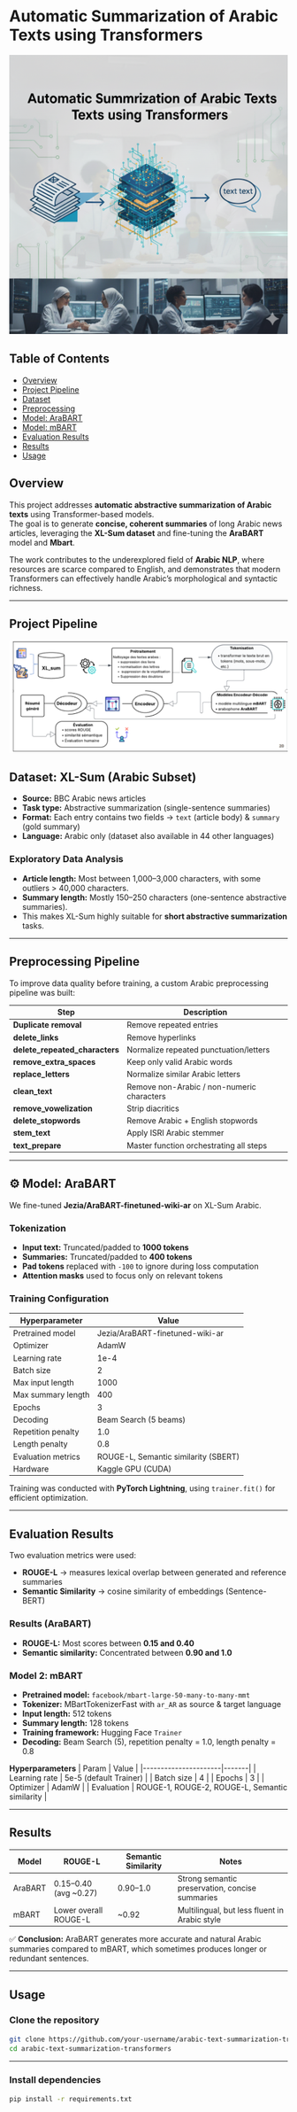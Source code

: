 

#  Automatic Summarization of Arabic Texts using Transformers


![Project Architecture](images/text_summ.png)

##  Table of Contents
- [Overview](#-overview)
- [Project Pipeline](#project-pipeline)
- [Dataset](#-dataset-xl-sum-arabic-subset)
- [Preprocessing](#-preprocessing-pipeline)
- [Model: AraBART](#️-model-arabart)
- [Model: mBART](#-model-2-mbart)
- [Evaluation Results](#-evaluation-results)
- [Results](#-results)
- [Usage](#-usage)


##  Overview
This project addresses **automatic abstractive summarization of Arabic texts** using Transformer-based models.  
The goal is to generate **concise, coherent summaries** of long Arabic news articles, leveraging the **XL-Sum dataset** and fine-tuning the **AraBART** model and **Mbart**.  

The work contributes to the underexplored field of **Arabic NLP**, where resources are scarce compared to English, and demonstrates that modern Transformers can effectively handle Arabic’s morphological and syntactic richness.

---
## Project Pipeline
 ![Project Pipeline](images/pipeline.PNG)



##  Dataset: XL-Sum (Arabic Subset)
- **Source:** BBC Arabic news articles  
- **Task type:** Abstractive summarization (single-sentence summaries)  
- **Format:** Each entry contains two fields → `text` (article body) & `summary` (gold summary)  
- **Language:** Arabic only (dataset also available in 44 other languages)  

###  Exploratory Data Analysis
- **Article length:** Most between 1,000–3,000 characters, with some outliers > 40,000 characters.  
- **Summary length:** Mostly 150–250 characters (one-sentence abstractive summaries).  
- This makes XL-Sum highly suitable for **short abstractive summarization** tasks.  

---

##  Preprocessing Pipeline
To improve data quality before training, a custom Arabic preprocessing pipeline was built:

| Step | Description |
|------|-------------|
| **Duplicate removal** | Remove repeated entries |
| **delete_links** | Remove hyperlinks |
| **delete_repeated_characters** | Normalize repeated punctuation/letters |
| **remove_extra_spaces** | Keep only valid Arabic words |
| **replace_letters** | Normalize similar Arabic letters |
| **clean_text** | Remove non-Arabic / non-numeric characters |
| **remove_vowelization** | Strip diacritics |
| **delete_stopwords** | Remove Arabic + English stopwords |
| **stem_text** | Apply ISRI Arabic stemmer |
| **text_prepare** | Master function orchestrating all steps |

---
## ⚙️ Model: AraBART
We fine-tuned **Jezia/AraBART-finetuned-wiki-ar** on XL-Sum Arabic.

### Tokenization
- **Input text:** Truncated/padded to **1000 tokens**  
- **Summaries:** Truncated/padded to **400 tokens**  
- **Pad tokens** replaced with `-100` to ignore during loss computation  
- **Attention masks** used to focus only on relevant tokens  

### Training Configuration
| Hyperparameter        | Value |
|------------------------|-------|
| Pretrained model       | Jezia/AraBART-finetuned-wiki-ar |
| Optimizer             | AdamW |
| Learning rate         | 1e-4 |
| Batch size            | 2 |
| Max input length      | 1000 |
| Max summary length    | 400 |
| Epochs                | 3 |
| Decoding              | Beam Search (5 beams) |
| Repetition penalty    | 1.0 |
| Length penalty        | 0.8 |
| Evaluation metrics    | ROUGE-L, Semantic similarity (SBERT) |
| Hardware              | Kaggle GPU (CUDA) |

Training was conducted with **PyTorch Lightning**, using `trainer.fit()` for efficient optimization.

---

##  Evaluation Results
Two evaluation metrics were used:

- **ROUGE-L** → measures lexical overlap between generated and reference summaries  
- **Semantic Similarity** → cosine similarity of embeddings (Sentence-BERT)  

### Results (AraBART)
- **ROUGE-L:** Most scores between **0.15 and 0.40**  
- **Semantic similarity:** Concentrated between **0.90 and 1.0**



  

###  Model 2: mBART
- **Pretrained model:** `facebook/mbart-large-50-many-to-many-mmt`  
- **Tokenizer:** MBartTokenizerFast with `ar_AR` as source & target language  
- **Input length:** 512 tokens  
- **Summary length:** 128 tokens  
- **Training framework:** Hugging Face `Trainer`  
- **Decoding:** Beam Search (5), repetition penalty = 1.0, length penalty = 0.8  

**Hyperparameters**
| Param                | Value |
|----------------------|-------|
| Learning rate        | 5e-5 (default Trainer) |
| Batch size           | 4 |
| Epochs               | 3 |
| Optimizer            | AdamW |
| Evaluation           | ROUGE-1, ROUGE-2, ROUGE-L, Semantic similarity |

---

##  Results

| Model   | ROUGE-L | Semantic Similarity | Notes |
|---------|---------|----------------------|-------|
| AraBART | 0.15–0.40 (avg ~0.27) | 0.90–1.0 | Strong semantic preservation, concise summaries |
| mBART   | Lower overall ROUGE-L | ~0.92    | Multilingual, but less fluent in Arabic style |

✅ **Conclusion:** AraBART generates more accurate and natural Arabic summaries compared to mBART, which sometimes produces longer or redundant sentences.  

---


##  Usage

### Clone the repository
```bash
git clone https://github.com/your-username/arabic-text-summarization-transformers.git
cd arabic-text-summarization-transformers
```
---
### Install dependencies
```bash
pip install -r requirements.txt
```


